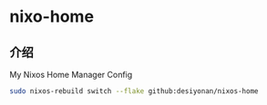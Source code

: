 # nixo-home

## 介绍

My Nixos Home Manager Config

```sh
sudo nixos-rebuild switch --flake github:desiyonan/nixos-home
```
